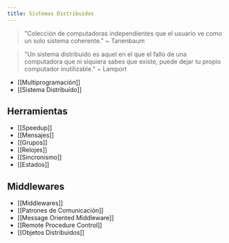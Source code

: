 ```yaml
---
title: Sistemas Distribuidos
---
```


> "Colección de computadoras independientes que el usuario ve como un solo sistema coherente." ~ Tanenbaum

> "Un sistema distribuido es aquel en el que el fallo de una computadora que ni siquiera sabes que existe, puede dejar tu propio computador inutilizable." ~ Lamport

- [[Multiprogramación]]
- [[Sistema Distribuido]]

## Herramientas

- [[Speedup]]
- [[Mensajes]]
- [[Grupos]]
- [[Relojes]]
- [[Sincronismo]]
- [[Estados]]

## Middlewares

- [[Middlewares]]
- [[Patrones de Comunicación]]
- [[Message Oriented Middleware]]
- [[Remote Procedure Control]]
- [[Objetos Distribuidos]]
